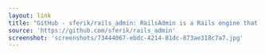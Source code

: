```yaml
---
layout: link
title: "GitHub - sferik/rails_admin: RailsAdmin is a Rails engine that provides an easy-to-use interface for managing your data"
source: 'https://github.com/sferik/rails_admin'
screenshot: 'screenshots/73444067-ebdc-4214-81dc-873ae318c7a7.jpg'
---
```


